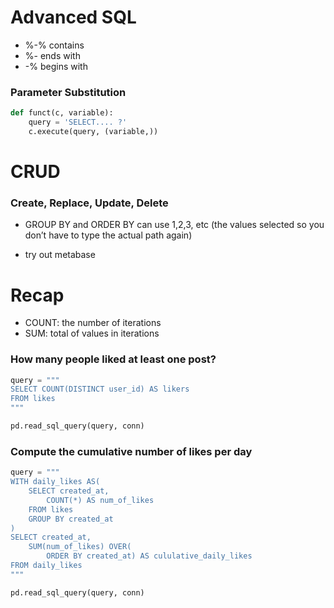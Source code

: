 # Advanced SQL

- %-% contains
- %- ends with
- -% begins with

### Parameter Substitution

```python
def funct(c, variable):
	query = 'SELECT.... ?'
	c.execute(query, (variable,))
```

# CRUD

### Create, Replace, Update, Delete

- GROUP BY and ORDER BY can use 1,2,3, etc (the values selected so you don’t have to type the actual path again)

- try out metabase

# Recap

- COUNT: the number of iterations
- SUM: total of values in iterations

### How many people liked at least one post?

```python
query = """
SELECT COUNT(DISTINCT user_id) AS likers
FROM likes
"""

pd.read_sql_query(query, conn)
```

### **Compute the cumulative number of likes per day**

```python
query = """
WITH daily_likes AS(
    SELECT created_at,
        COUNT(*) AS num_of_likes
    FROM likes
    GROUP BY created_at
)
SELECT created_at,
    SUM(num_of_likes) OVER(
        ORDER BY created_at) AS cululative_daily_likes
FROM daily_likes
"""

pd.read_sql_query(query, conn)
```
